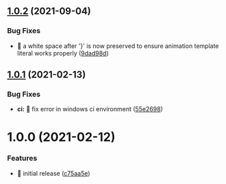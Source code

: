 ## [1.0.2](https://github.com/Lchemist/ts-styled-components-plugin/compare/v1.0.1...v1.0.2) (2021-09-04)


### Bug Fixes

* 🐛 a white space after '}' is now preserved to ensure animation template literal works properly ([9dad98d](https://github.com/Lchemist/ts-styled-components-plugin/commit/9dad98d00d20dcbd9c7f7b147ca0018bedadf5b8))

## [1.0.1](https://github.com/Lchemist/ts-styled-components-plugin/compare/v1.0.0...v1.0.1) (2021-02-13)


### Bug Fixes

* **ci:** 🐛 fix error in windows ci environment ([55e2698](https://github.com/Lchemist/ts-styled-components-plugin/commit/55e2698a11cf7baf48db58e2a282f72219f7ef9d))

# 1.0.0 (2021-02-12)


### Features

* 🎉 initial release ([c75aa5e](https://github.com/Lchemist/ts-styled-components-plugin/commit/c75aa5e293839bebdea391d4c1b8d6ab1168c92b))
